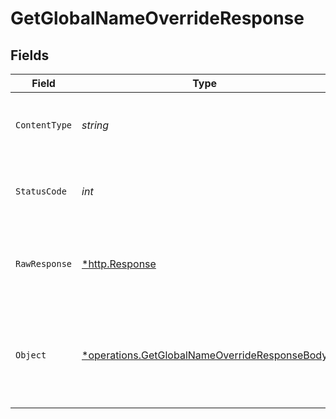 # GetGlobalNameOverrideResponse


## Fields

| Field                                                                                                                | Type                                                                                                                 | Required                                                                                                             | Description                                                                                                          |
| -------------------------------------------------------------------------------------------------------------------- | -------------------------------------------------------------------------------------------------------------------- | -------------------------------------------------------------------------------------------------------------------- | -------------------------------------------------------------------------------------------------------------------- |
| `ContentType`                                                                                                        | *string*                                                                                                             | :heavy_check_mark:                                                                                                   | HTTP response content type for this operation                                                                        |
| `StatusCode`                                                                                                         | *int*                                                                                                                | :heavy_check_mark:                                                                                                   | HTTP response status code for this operation                                                                         |
| `RawResponse`                                                                                                        | [*http.Response](https://pkg.go.dev/net/http#Response)                                                               | :heavy_minus_sign:                                                                                                   | Raw HTTP response; suitable for custom response parsing                                                              |
| `Object`                                                                                                             | [*operations.GetGlobalNameOverrideResponseBody](../../../pkg/models/operations/getglobalnameoverrideresponsebody.md) | :heavy_minus_sign:                                                                                                   | A successful response that contains the simpleObject sent in the request body                                        |
